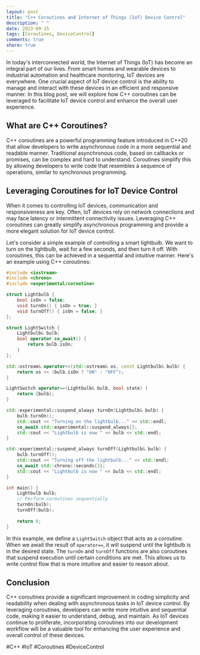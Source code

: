 ```yaml
---
layout: post
title: "C++ Coroutines and Internet of Things (IoT) Device Control"
description: " "
date: 2023-09-15
tags: [Coroutines, DeviceControl]
comments: true
share: true
---
```


In today's interconnected world, the Internet of Things (IoT) has become an integral part of our lives. From smart homes and wearable devices to industrial automation and healthcare monitoring, IoT devices are everywhere. One crucial aspect of IoT device control is the ability to manage and interact with these devices in an efficient and responsive manner. In this blog post, we will explore how C++ coroutines can be leveraged to facilitate IoT device control and enhance the overall user experience.

## What are C++ Coroutines?

C++ coroutines are a powerful programming feature introduced in C++20 that allow developers to write asynchronous code in a more sequential and readable manner. Traditional asynchronous code, based on callbacks or promises, can be complex and hard to understand. Coroutines simplify this by allowing developers to write code that resembles a sequence of operations, similar to synchronous programming.

## Leveraging Coroutines for IoT Device Control

When it comes to controlling IoT devices, communication and responsiveness are key. Often, IoT devices rely on network connections and may face latency or intermittent connectivity issues. Leveraging C++ coroutines can greatly simplify asynchronous programming and provide a more elegant solution for IoT device control.

Let's consider a simple example of controlling a smart lightbulb. We want to turn on the lightbulb, wait for a few seconds, and then turn it off. With coroutines, this can be achieved in a sequential and intuitive manner. Here's an example using C++ coroutines:

```cpp
#include <iostream>
#include <chrono>
#include <experimental/coroutine>

struct Lightbulb {
    bool isOn = false;
    void turnOn() { isOn = true; }
    void turnOff() { isOn = false; }
};

struct LightSwitch {
    Lightbulb& bulb;
    bool operator co_await() {
        return bulb.isOn;
    }
};

std::ostream& operator<<(std::ostream& os, const Lightbulb& bulb) {
    return os << (bulb.isOn ? "ON" : "OFF");
}

LightSwitch operator==(Lightbulb& bulb, bool state) {
    return {bulb};
}

std::experimental::suspend_always turnOn(Lightbulb& bulb) {
    bulb.turnOn();
    std::cout << "Turning on the lightbulb..." << std::endl;
    co_await std::experimental::suspend_always{};
    std::cout << "Lightbulb is now " << bulb << std::endl;
}

std::experimental::suspend_always turnOff(Lightbulb& bulb) {
    bulb.turnOff();
    std::cout << "Turning off the lightbulb..." << std::endl;
    co_await std::chrono::seconds{3};
    std::cout << "Lightbulb is now " << bulb << std::endl;
}

int main() {
    Lightbulb bulb;
    // Perform coroutines sequentially
    turnOn(bulb);
    turnOff(bulb);
    
    return 0;
}
```

In this example, we define a `LightSwitch` object that acts as a coroutine. When we await the result of `operator==`, it will suspend until the lightbulb is in the desired state. The `turnOn` and `turnOff` functions are also coroutines that suspend execution until certain conditions are met. This allows us to write control flow that is more intuitive and easier to reason about.

## Conclusion

C++ coroutines provide a significant improvement in coding simplicity and readability when dealing with asynchronous tasks in IoT device control. By leveraging coroutines, developers can write more intuitive and sequential code, making it easier to understand, debug, and maintain. As IoT devices continue to proliferate, incorporating coroutines into our development workflow will be a valuable tool for enhancing the user experience and overall control of these devices.

#C++ #IoT #Coroutines #DeviceControl